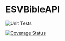 # ESVBibleAPI

![Unit Tests](https://github.com/thall90/ESVBible/workflows/Unit%20Tests/badge.svg)

[![Coverage Status](https://coveralls.io/repos/github/thall90/ESVBibleAPI/badge.svg?branch=master)](https://coveralls.io/github/thall90/ESVBibleAPI?branch=master)
